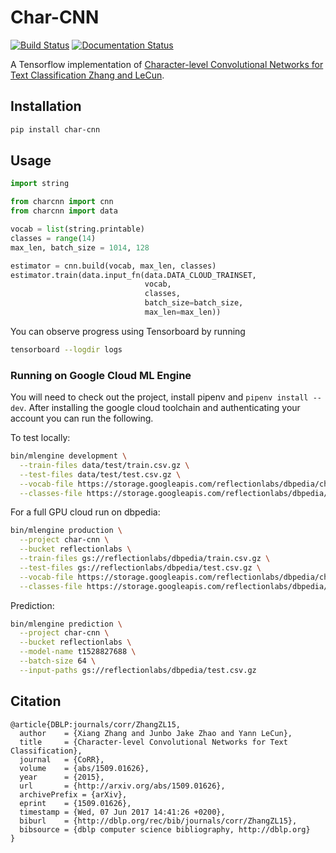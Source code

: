# Char-CNN

[![Build Status](https://travis-ci.org/reflectionlabs/char-cnn.png?branch=master)](https://travis-ci.org/reflectionlabs/char-cnn)
[![Documentation Status](https://readthedocs.org/projects/char-cnn/badge/?version=latest)](http://char-cnn.readthedocs.io/en/latest/?badge=latest)

A Tensorflow implementation of [Character-level Convolutional Networks for Text Classification Zhang and LeCun](https://arxiv.org/abs/1509.01626).

## Installation

```bash
pip install char-cnn
```

## Usage

```python
import string

from charcnn import cnn
from charcnn import data

vocab = list(string.printable)
classes = range(14)
max_len, batch_size = 1014, 128

estimator = cnn.build(vocab, max_len, classes)
estimator.train(data.input_fn(data.DATA_CLOUD_TRAINSET,
                              vocab,
                              classes,
                              batch_size=batch_size,
                              max_len=max_len))
```

You can observe progress using Tensorboard by running

```bash
tensorboard --logdir logs
```

### Running on Google Cloud ML Engine

You will need to check out the project, install pipenv and `pipenv install
--dev`. After installing the google cloud toolchain and authenticating your
account you can run the following.

To test locally:

```bash
bin/mlengine development \
  --train-files data/test/train.csv.gz \
  --test-files data/test/test.csv.gz \
  --vocab-file https://storage.googleapis.com/reflectionlabs/dbpedia/chars.csv \
  --classes-file https://storage.googleapis.com/reflectionlabs/dbpedia/classes.csv
```

For a full GPU cloud run on dbpedia:

```bash
bin/mlengine production \
  --project char-cnn \
  --bucket reflectionlabs \
  --train-files gs://reflectionlabs/dbpedia/train.csv.gz \
  --test-files gs://reflectionlabs/dbpedia/test.csv.gz \
  --vocab-file https://storage.googleapis.com/reflectionlabs/dbpedia/chars.csv \
  --classes-file https://storage.googleapis.com/reflectionlabs/dbpedia/classes.csv
```

Prediction:

```bash
bin/mlengine prediction \
  --project char-cnn \
  --bucket reflectionlabs \
  --model-name t1528827688 \
  --batch-size 64 \
  --input-paths gs://reflectionlabs/dbpedia/test.csv.gz
```

## Citation

```citation
@article{DBLP:journals/corr/ZhangZL15,
  author    = {Xiang Zhang and Junbo Jake Zhao and Yann LeCun},
  title     = {Character-level Convolutional Networks for Text Classification},
  journal   = {CoRR},
  volume    = {abs/1509.01626},
  year      = {2015},
  url       = {http://arxiv.org/abs/1509.01626},
  archivePrefix = {arXiv},
  eprint    = {1509.01626},
  timestamp = {Wed, 07 Jun 2017 14:41:26 +0200},
  biburl    = {http://dblp.org/rec/bib/journals/corr/ZhangZL15},
  bibsource = {dblp computer science bibliography, http://dblp.org}
}
```
